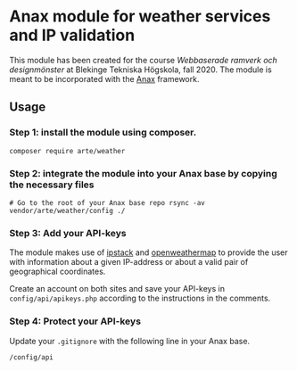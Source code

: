 Anax module for weather services and IP validation
==================================================

This module has been created for the course *Webbaserade ramverk och designmönster* at Blekinge Tekniska Högskola, fall 2020. The module is meant to be incorporated with the [Anax](https://github.com/canax/anax-ramverk1-me) framework.

## Usage

### Step 1: install the module using composer.

`composer require arte/weather`

### Step 2: integrate the module into your Anax base by copying the necessary files

`# Go to the root of your Anax base repo
rsync -av vendor/arte/weather/config ./`

### Step 3: Add your API-keys

The module makes use of [ipstack](https://ipstack.com/) and [openweathermap](https://openweathermap.org/) to provide the user with information about a given IP-address or about a valid pair of geographical coordinates.

Create an account on both sites and save your API-keys in `config/api/apikeys.php` according to the instructions in the comments.

### Step 4: Protect your API-keys

Update your `.gitignore` with the following line in your Anax base.

`/config/api`
